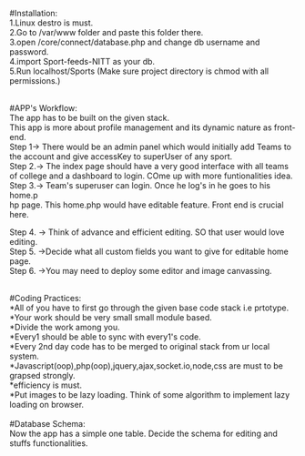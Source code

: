 #Installation:
<br>
1.Linux destro is must.<br>
2.Go to /var/www folder and paste this folder there.<br>
3.open /core/connect/database.php and change db username and password.<br>
4.import Sport-feeds-NITT as your db.<br>
5.Run localhost/Sports (Make sure project directory is chmod with all permissions.)
<br><br>



#APP's Workflow:
<br>
The app has to be built on the given stack.<br>
This app is more about profile management and its dynamic nature as front-end.<br>
Step 1-> There would be an admin panel which would initially add Teams to the account
         and give accessKey to superUser of any sport.<br>
Step 2.-> The index page should have a very good interface with all teams of college and
          a dashboard to login. COme up with more funtionalities idea. <br>
Step 3.-> Team's superuser can login. Once he log's in he goes to his home.p     
          hp page. This home.php would have editable feature. Front end is crucial here. <br>

Step 4. -> Think of advance and efficient editing. SO that user
          would love editing. <br>
Step 5. ->Decide what all custom fields you want to 
          give for editable home page. <br>
Step 6. ->You may need to deploy some editor and image canvassing. <br><br>


#Coding Practices:
<br>
*All of you have to first go through the given base code stack i.e prtotype.<br>
*Your work should be very small small module based. <br>
*Divide the work among you. <br>
*Every1 should be able to sync with every1's code. <br>
*Every 2nd day code has to be merged to original stack from ur local system.<br>
*Javascript(oop),php(oop),jquery,ajax,socket.io,node,css are must to be grapsed strongly. <br>
*efficiency is must. <br>
*Put images to be lazy loading. Think of some algorithm to implement lazy loading on browser.<br>
<br>
#Database Schema:<br>
Now the app has a simple one table.
Decide the schema for editing and stuffs functionalities.
